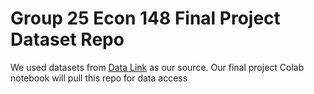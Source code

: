 # Group 25 Econ 148 Final Project Dataset Repo
We used datasets from [Data Link](https://opportunityinsights.org/data/?geographic_level=0&topic=0&paper_id=573#resource-listing) as our source. Our final project Colab notebook will pull this repo for data access
